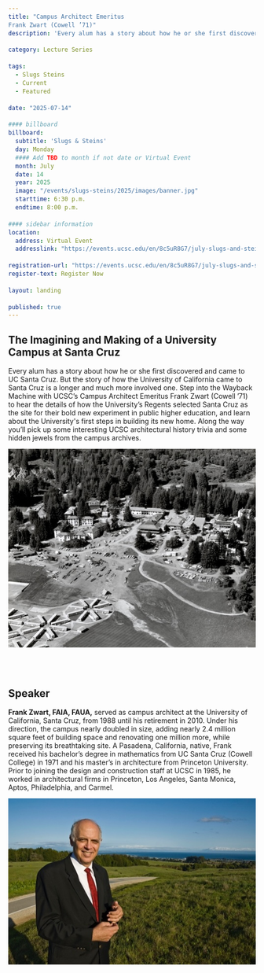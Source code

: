 ```yaml
---
title: "Campus Architect Emeritus
Frank Zwart (Cowell ’71)"
description: 'Every alum has a story about how he or she first discovered and came to UC Santa Cruz. '

category: Lecture Series

tags:
  - Slugs Steins
  - Current
  - Featured

date: "2025-07-14"

#### billboard
billboard:
  subtitle: 'Slugs & Steins'
  day: Monday
  #### Add TBD to month if not date or Virtual Event
  month: July
  date: 14
  year: 2025
  image: "/events/slugs-steins/2025/images/banner.jpg"
  starttime: 6:30 p.m.
  endtime: 8:00 p.m.

#### sidebar information
location:
  address: Virtual Event
  addresslink: "https://events.ucsc.edu/en/8c5uR8G7/july-slugs-and-steins-with-campus-architect-emeritus-frank-zwart-cowell-71-4a4hKacW2H/overview"

registration-url: "https://events.ucsc.edu/en/8c5uR8G7/july-slugs-and-steins-with-campus-architect-emeritus-frank-zwart-cowell-71-4a4hKacW2H/overview"
register-text: Register Now

layout: landing

published: true
---
```


## The Imagining and Making of a University Campus at Santa Cruz

<div class="component-wrapper">  
  <section class="profile-w-media left">
    <div class="grid-container large">
      <div class="profile">
        <div class="inner wave-pattern pink">
          <div class="content">
              <p>
                Every alum has a story about how he or she first discovered and came to UC Santa Cruz. But the story of how the University of California came to Santa Cruz is a longer and much more involved one. Step into the Wayback Machine with UCSC’s Campus Architect Emeritus Frank Zwart (Cowell ’71) to hear the details of how the University’s Regents selected Santa Cruz as the site for their bold new experiment in public higher education, and learn about the University's first steps in building its new home. Along the way you’ll pick up some interesting UCSC architectural history trivia and some hidden jewels from the campus archives.
              </p>
          </div>
          <div class="media">
            <div class="image">
              <img class="profile-image" src="images/old-campus-photo.jpeg" alt="Aerial view of the campus in black and white">
            </div>    
          </div>
        </div>
      </div>
    </div>
  </section>
</div> 


## Speaker

<div class="component-wrapper">  
  <section class="profile-w-media left">
    <div class="grid-container large">
      <div class="profile">
        <div class="inner wave-pattern pink">
          <div class="content">
              <p>
                <strong>Frank Zwart, FAIA, FAUA,</strong> served as campus architect at the University of California, Santa Cruz, from 1988 until his retirement in 2010. Under his direction, the campus nearly doubled in size, adding nearly 2.4 million square feet of building space and renovating one million more, while preserving its breathtaking site. A Pasadena, California, native, Frank received his bachelor’s degree in mathematics from UC Santa Cruz (Cowell College) in 1971 and his master’s in architecture from Princeton University. Prior to joining the design and construction staff at UCSC in 1985, he worked in architectural firms in Princeton, Los Angeles, Santa Monica, Aptos, Philadelphia, and Carmel.
              </p>
          </div>
          <div class="media">
            <div class="image">
               <img class="profile-image" src="images/frank-zwart.jpeg" alt="Frank Zwart">
            </div>    
          </div>
        </div>
      </div>
    </div>
  </section>
</div> 

<style>
  .profile-w-media {
    padding: 0 0 3rem;
  }
<style>
